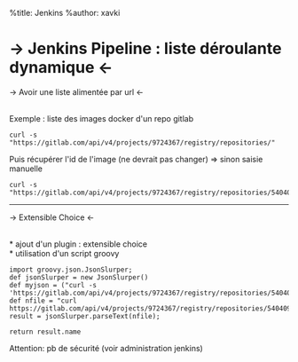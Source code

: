 %title: Jenkins
%author: xavki

-> Jenkins Pipeline : liste déroulante dynamique <-
========


-> Avoir une liste alimentée par url <-

<br>
Exemple : liste des images docker d'un repo gitlab

```
curl -s "https://gitlab.com/api/v4/projects/9724367/registry/repositories/"
```

Puis récupérer l'id de l'image (ne devrait pas changer) => sinon saisie manuelle

```
curl -s "https://gitlab.com/api/v4/projects/9724367/registry/repositories/540409/tags"
```


------------------------------------------------------------------------------


-> Extensible Choice <-



<br>
* ajout d'un plugin : extensible choice

<br>
* utilisation d'un script groovy

```
import groovy.json.JsonSlurper;
def jsonSlurper = new JsonSlurper()
def myjson = ("curl -s 'https://gitlab.com/api/v4/projects/9724367/registry/repositories/540409/tags'").execute()
def nfile = "curl https://gitlab.com/api/v4/projects/9724367/registry/repositories/540409/tags".execute().text
result = jsonSlurper.parseText(nfile);

return result.name
```

Attention: pb de sécurité (voir administration jenkins)
